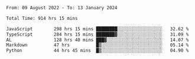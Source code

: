 
<!--START_SECTION:waka-->

```txt
From: 09 August 2022 - To: 13 January 2024

Total Time: 914 hrs 15 mins

JavaScript        298 hrs 15 mins ████████░░░░░░░░░░░░░░░░░   32.62 %
TypeScript        284 hrs 15 mins ███████▓░░░░░░░░░░░░░░░░░   31.09 %
AL                128 hrs 40 mins ███▓░░░░░░░░░░░░░░░░░░░░░   14.07 %
Markdown          47 hrs          █▒░░░░░░░░░░░░░░░░░░░░░░░   05.14 %
Python            44 hrs 45 mins  █▒░░░░░░░░░░░░░░░░░░░░░░░   04.90 %
```

<!--END_SECTION:waka-->











